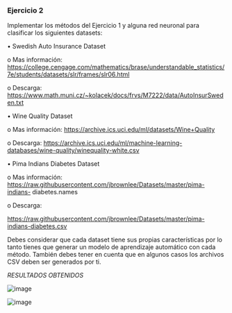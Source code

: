 ### Ejercicio 2

Implementar los métodos del Ejercicio 1 y alguna red neuronal para clasificar los
siguientes datasets:

• Swedish Auto Insurance Dataset

o Mas información:
https://college.cengage.com/mathematics/brase/understandable_statistics/7e/students/datasets/slr/frames/slr06.html

o Descarga:
https://www.math.muni.cz/~kolacek/docs/frvs/M7222/data/AutoInsurSweden.txt

• Wine Quality Dataset

o Mas información: https://archive.ics.uci.edu/ml/datasets/Wine+Quality

o Descarga:
https://archive.ics.uci.edu/ml/machine-learning-databases/wine-quality/winequality-white.csv

• Pima Indians Diabetes Dataset

o Mas información:
https://raw.githubusercontent.com/jbrownlee/Datasets/master/pima-indians-
diabetes.names

o Descarga:

https://raw.githubusercontent.com/jbrownlee/Datasets/master/pima-indians-diabetes.csv

Debes considerar que cada dataset tiene sus propias características por lo tanto tienes que generar un
modelo de aprendizaje automático con cada método. También debes tener en cuenta que en algunos
casos los archivos CSV deben ser generados por ti.

_RESULTADOS OBTENIDOS_

![image](https://github.com/Lizethatx/Seminario-IA-II/assets/75290686/362a1c11-1f66-419f-b5f4-0790e111e08f)

![image](https://github.com/Lizethatx/Seminario-IA-II/assets/75290686/96aadc1c-e010-4929-bdaa-5fa04116995d)

